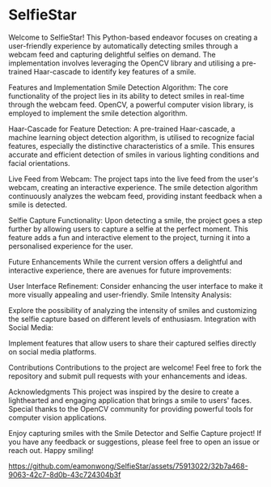 # SelfieStar
Welcome to SelfieStar! This Python-based endeavor focuses on creating a user-friendly experience by automatically detecting smiles through a webcam feed and capturing delightful selfies on demand. The implementation involves leveraging the OpenCV library and utilising a pre-trained Haar-cascade to identify key features of a smile.

Features and Implementation
Smile Detection Algorithm:
The core functionality of the project lies in its ability to detect smiles in real-time through the webcam feed.
OpenCV, a powerful computer vision library, is employed to implement the smile detection algorithm.

Haar-Cascade for Feature Detection:
A pre-trained Haar-cascade, a machine learning object detection algorithm, is utilised to recognize facial features, especially the distinctive characteristics of a smile.
This ensures accurate and efficient detection of smiles in various lighting conditions and facial orientations.

Live Feed from Webcam:
The project taps into the live feed from the user's webcam, creating an interactive experience.
The smile detection algorithm continuously analyzes the webcam feed, providing instant feedback when a smile is detected.

Selfie Capture Functionality:
Upon detecting a smile, the project goes a step further by allowing users to capture a selfie at the perfect moment.
This feature adds a fun and interactive element to the project, turning it into a personalised experience for the user.

Future Enhancements
While the current version offers a delightful and interactive experience, there are avenues for future improvements:

User Interface Refinement:
Consider enhancing the user interface to make it more visually appealing and user-friendly.
Smile Intensity Analysis:


Explore the possibility of analyzing the intensity of smiles and customizing the selfie capture based on different levels of enthusiasm.
Integration with Social Media:


Implement features that allow users to share their captured selfies directly on social media platforms.

Contributions
Contributions to the project are welcome! Feel free to fork the repository and submit pull requests with your enhancements and ideas.

Acknowledgments
This project was inspired by the desire to create a lighthearted and engaging application that brings a smile to users' faces. Special thanks to the OpenCV community for providing powerful tools for computer vision applications.

Enjoy capturing smiles with the Smile Detector and Selfie Capture project! If you have any feedback or suggestions, please feel free to open an issue or reach out. Happy smiling!


https://github.com/eamonwong/SelfieStar/assets/75913022/32b7a468-9063-42c7-8d0b-43c724304b3f

